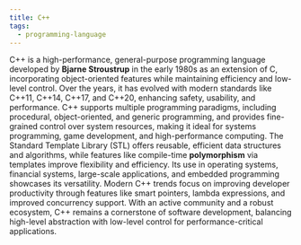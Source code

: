 ```yaml
---
title: C++
tags:
  - programming-language
---
```

C++ is a high-performance, general-purpose programming language developed by **Bjarne Stroustrup** in the early 1980s as an extension of C, incorporating object-oriented features while maintaining efficiency and low-level control. Over the years, it has evolved with modern standards like C++11, C++14, C++17, and C++20, enhancing safety, usability, and performance. C++ supports multiple programming paradigms, including procedural, object-oriented, and generic programming, and provides fine-grained control over system resources, making it ideal for systems programming, game development, and high-performance computing. The Standard Template Library (STL) offers reusable, efficient data structures and algorithms, while features like compile-time **polymorphism** via templates improve flexibility and efficiency. Its use in operating systems, financial systems, large-scale applications, and embedded programming showcases its versatility. Modern C++ trends focus on improving developer productivity through features like smart pointers, lambda expressions, and improved concurrency support. With an active community and a robust ecosystem, C++ remains a cornerstone of software development, balancing high-level abstraction with low-level control for performance-critical applications.